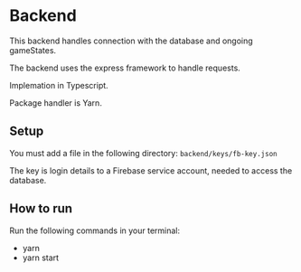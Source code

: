 # Backend

This backend handles connection with the database and ongoing gameStates.

The backend uses the express framework to handle requests.

Implemation in Typescript.

Package handler is Yarn.

## Setup

You must add a file in the following directory: `backend/keys/fb-key.json`

The key is login details to a Firebase service account, needed to access the database.

## How to run

Run the following commands in your terminal:

- yarn
- yarn start
